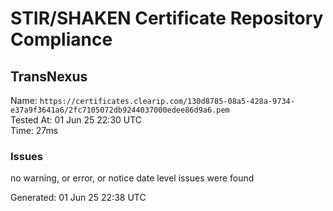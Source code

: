 # STIR/SHAKEN Certificate Repository Compliance

## TransNexus

Name: `https://certificates.clearip.com/130d8785-08a5-428a-9734-e37a9f3641a6/2fc7105072db9244037000edee86d9a6.pem`\
Tested At: 01 Jun 25 22:30 UTC\
Time: 27ms

### Issues

no warning, or error, or notice date level issues were found

Generated: 01 Jun 25 22:38 UTC